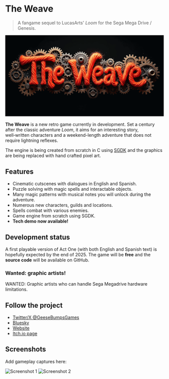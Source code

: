 # The Weave

> A fangame sequel to LucasArts' *Loom* for the Sega Mega Drive / Genesis.

![Game logo](docs/images/logo.png)

**The Weave** is a new retro game currently in development. Set a century after the classic adventure *Loom*, it aims for an interesting story, well‑written characters and a weekend-length adventure that does not require lightning reflexes.

The engine is being created from scratch in C using [SGDK](https://github.com/Stephane-D/SGDK) and the graphics are being replaced with hand crafted pixel art.

## Features

- Cinematic cutscenes with dialogues in English and Spanish.
- Puzzle solving with magic spells and interactable objects.
- Many magic patterns with musical notes you will unlock during the adventure.
- Numerous new characters, guilds and locations.
- Spells combat with various enemies.
- Game engine from scratch using SGDK.
- **Tech demo now available!**

## Development status

A first playable version of Act One (with both English and Spanish text) is hopefully expected by the end of 2025. The game will be **free** and the **source code** will be available on GitHub.

### Wanted: graphic artists!

WANTED: Graphic artists who can handle Sega Megadrive hardware limitations.

## Follow the project

- [Twitter/X @GeeseBumpsGames](https://x.com/GeeseBumpsGames)
- [Bluesky](https://bsky.app/profile/geesebumpsgames.bsky.social)
- [Website](http://www.geesebumps.com)
- [Itch.io page](https://geese-bumps.itch.io/the-weave)

## Screenshots

Add gameplay captures here:

![Screenshot 1](docs/images/screenshot1.png)
![Screenshot 2](docs/images/screenshot2.png)
